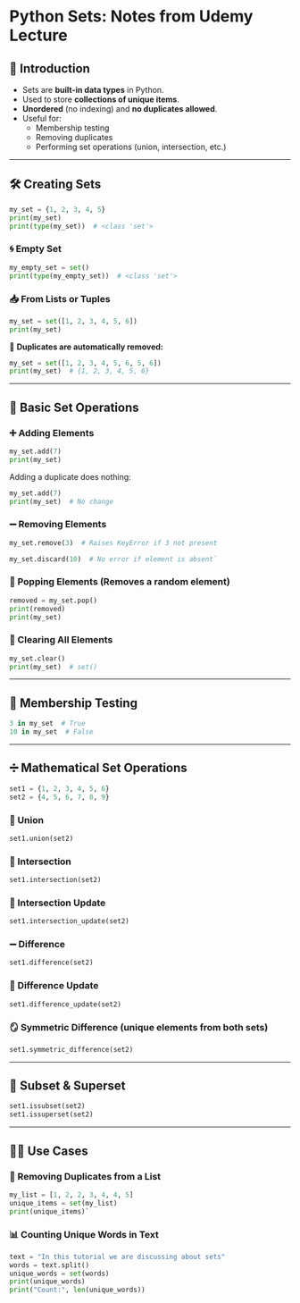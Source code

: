 Python Sets: Notes from Udemy Lecture
=====================================

📘 Introduction
---------------
-   Sets are **built-in data types** in Python.
-   Used to store **collections of unique items**.
-   **Unordered** (no indexing) and **no duplicates allowed**.
-   Useful for:
    -   Membership testing
    -   Removing duplicates
    -   Performing set operations (union, intersection, etc.)

* * * * *

🛠 Creating Sets
----------------

```python
my_set = {1, 2, 3, 4, 5}
print(my_set)
print(type(my_set))  # <class 'set'>
```

### 🌀 Empty Set

```python
my_empty_set = set()
print(type(my_empty_set))  # <class 'set'>
```

### 📥 From Lists or Tuples

```python
my_set = set([1, 2, 3, 4, 5, 6])
print(my_set)
```

🔁 **Duplicates are automatically removed:**

```python
my_set = set([1, 2, 3, 4, 5, 6, 5, 6])
print(my_set)  # {1, 2, 3, 4, 5, 6}
```

* * * * *

🔧 Basic Set Operations
-----------------------

### ➕ Adding Elements

```python
my_set.add(7)
print(my_set)
```

Adding a duplicate does nothing:

```python
my_set.add(7)
print(my_set)  # No change
```

### ➖ Removing Elements

```python
my_set.remove(3)  # Raises KeyError if 3 not present
```

```python
my_set.discard(10)  # No error if element is absent`
```
### 🎲 Popping Elements (Removes a random element)

```python
removed = my_set.pop()
print(removed)
print(my_set)
```

### 🧹 Clearing All Elements

```python
my_set.clear()
print(my_set)  # set()
```
* * * * *

🧪 Membership Testing
---------------------

```python
3 in my_set  # True
10 in my_set  # False
```
* * * * *

➗ Mathematical Set Operations
-----------------------------

```python
set1 = {1, 2, 3, 4, 5, 6}
set2 = {4, 5, 6, 7, 8, 9}
```

### 🔗 Union

```python
set1.union(set2)
```

### 🔀 Intersection

```python
set1.intersection(set2)
```

### 🔄 Intersection Update

```python
set1.intersection_update(set2)
```
### ➖ Difference

```python
set1.difference(set2)
```

### 🔁 Difference Update

```python
set1.difference_update(set2)
```

### 🪞 Symmetric Difference (unique elements from both sets)

```python
set1.symmetric_difference(set2)
```
* * * * *

🧮 Subset & Superset
--------------------

```python
set1.issubset(set2)
set1.issuperset(set2)
```
* * * * *

🧑‍💻 Use Cases
---------------

### 🚿 Removing Duplicates from a List

```python
my_list = [1, 2, 2, 3, 4, 4, 5]
unique_items = set(my_list)
print(unique_items)`
```
### 📊 Counting Unique Words in Text

```python
text = "In this tutorial we are discussing about sets"
words = text.split()
unique_words = set(words)
print(unique_words)
print("Count:", len(unique_words))
```
